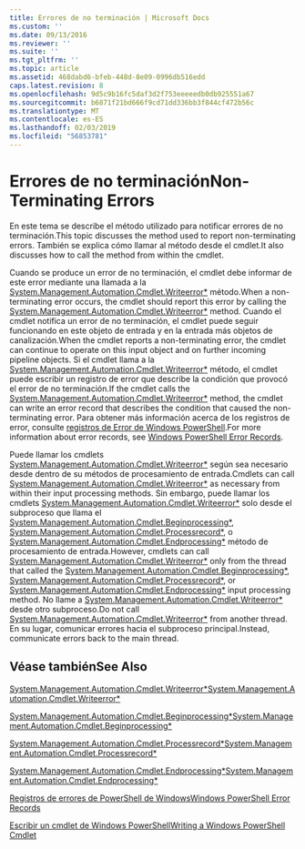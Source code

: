 ```yaml
---
title: Errores de no terminación | Microsoft Docs
ms.custom: ''
ms.date: 09/13/2016
ms.reviewer: ''
ms.suite: ''
ms.tgt_pltfrm: ''
ms.topic: article
ms.assetid: 468dabd6-bfeb-448d-8e09-0996db516edd
caps.latest.revision: 8
ms.openlocfilehash: 9d5c9b16fc5daf3d2f753eeeeedb0db925551a67
ms.sourcegitcommit: b6871f21bd666f9cd71dd336bb3f844cf472b56c
ms.translationtype: MT
ms.contentlocale: es-ES
ms.lasthandoff: 02/03/2019
ms.locfileid: "56853781"
---
```

# <a name="non-terminating-errors"></a><span data-ttu-id="66b8b-102">Errores de no terminación</span><span class="sxs-lookup"><span data-stu-id="66b8b-102">Non-Terminating Errors</span></span>

<span data-ttu-id="66b8b-103">En este tema se describe el método utilizado para notificar errores de no terminación.</span><span class="sxs-lookup"><span data-stu-id="66b8b-103">This topic discusses the method used to report non-terminating errors.</span></span> <span data-ttu-id="66b8b-104">También se explica cómo llamar al método desde el cmdlet.</span><span class="sxs-lookup"><span data-stu-id="66b8b-104">It also discusses how to call the method from within the cmdlet.</span></span>

<span data-ttu-id="66b8b-105">Cuando se produce un error de no terminación, el cmdlet debe informar de este error mediante una llamada a la [System.Management.Automation.Cmdlet.Writeerror\*](/dotnet/api/System.Management.Automation.Cmdlet.WriteError) método.</span><span class="sxs-lookup"><span data-stu-id="66b8b-105">When a non-terminating error occurs, the cmdlet should report this error by calling the [System.Management.Automation.Cmdlet.Writeerror\*](/dotnet/api/System.Management.Automation.Cmdlet.WriteError) method.</span></span> <span data-ttu-id="66b8b-106">Cuando el cmdlet notifica un error de no terminación, el cmdlet puede seguir funcionando en este objeto de entrada y en la entrada más objetos de canalización.</span><span class="sxs-lookup"><span data-stu-id="66b8b-106">When the cmdlet reports a non-terminating error, the cmdlet can continue to operate on this input object and on further incoming pipeline objects.</span></span> <span data-ttu-id="66b8b-107">Si el cmdlet llama a la [System.Management.Automation.Cmdlet.Writeerror\*](/dotnet/api/System.Management.Automation.Cmdlet.WriteError) método, el cmdlet puede escribir un registro de error que describe la condición que provocó el error de no terminación.</span><span class="sxs-lookup"><span data-stu-id="66b8b-107">If the cmdlet calls the [System.Management.Automation.Cmdlet.Writeerror\*](/dotnet/api/System.Management.Automation.Cmdlet.WriteError) method, the cmdlet can write an error record that describes the condition that caused the non-terminating error.</span></span> <span data-ttu-id="66b8b-108">Para obtener más información acerca de los registros de error, consulte [registros de Error de Windows PowerShell](./windows-powershell-error-records.md).</span><span class="sxs-lookup"><span data-stu-id="66b8b-108">For more information about error records, see [Windows PowerShell Error Records](./windows-powershell-error-records.md).</span></span>

<span data-ttu-id="66b8b-109">Puede llamar los cmdlets [System.Management.Automation.Cmdlet.Writeerror\*](/dotnet/api/System.Management.Automation.Cmdlet.WriteError) según sea necesario desde dentro de su métodos de procesamiento de entrada.</span><span class="sxs-lookup"><span data-stu-id="66b8b-109">Cmdlets can call [System.Management.Automation.Cmdlet.Writeerror\*](/dotnet/api/System.Management.Automation.Cmdlet.WriteError) as necessary from within their input processing methods.</span></span> <span data-ttu-id="66b8b-110">Sin embargo, puede llamar los cmdlets [System.Management.Automation.Cmdlet.Writeerror\*](/dotnet/api/System.Management.Automation.Cmdlet.WriteError) solo desde el subproceso que llama el [System.Management.Automation.Cmdlet.Beginprocessing\*](/dotnet/api/System.Management.Automation.Cmdlet.BeginProcessing), [ System.Management.Automation.Cmdlet.Processrecord\*](/dotnet/api/System.Management.Automation.Cmdlet.ProcessRecord), o [System.Management.Automation.Cmdlet.Endprocessing\*](/dotnet/api/System.Management.Automation.Cmdlet.EndProcessing) método de procesamiento de entrada.</span><span class="sxs-lookup"><span data-stu-id="66b8b-110">However, cmdlets can call [System.Management.Automation.Cmdlet.Writeerror\*](/dotnet/api/System.Management.Automation.Cmdlet.WriteError) only from the thread that called the [System.Management.Automation.Cmdlet.Beginprocessing\*](/dotnet/api/System.Management.Automation.Cmdlet.BeginProcessing), [System.Management.Automation.Cmdlet.Processrecord\*](/dotnet/api/System.Management.Automation.Cmdlet.ProcessRecord), or [System.Management.Automation.Cmdlet.Endprocessing\*](/dotnet/api/System.Management.Automation.Cmdlet.EndProcessing) input processing method.</span></span> <span data-ttu-id="66b8b-111">No llame a [System.Management.Automation.Cmdlet.Writeerror\*](/dotnet/api/System.Management.Automation.Cmdlet.WriteError) desde otro subproceso.</span><span class="sxs-lookup"><span data-stu-id="66b8b-111">Do not call [System.Management.Automation.Cmdlet.Writeerror\*](/dotnet/api/System.Management.Automation.Cmdlet.WriteError) from another thread.</span></span> <span data-ttu-id="66b8b-112">En su lugar, comunicar errores hacia el subproceso principal.</span><span class="sxs-lookup"><span data-stu-id="66b8b-112">Instead, communicate errors back to the main thread.</span></span>

## <a name="see-also"></a><span data-ttu-id="66b8b-113">Véase también</span><span class="sxs-lookup"><span data-stu-id="66b8b-113">See Also</span></span>

[<span data-ttu-id="66b8b-114">System.Management.Automation.Cmdlet.Writeerror\*</span><span class="sxs-lookup"><span data-stu-id="66b8b-114">System.Management.Automation.Cmdlet.Writeerror\*</span></span>](/dotnet/api/System.Management.Automation.Cmdlet.WriteError)

[<span data-ttu-id="66b8b-115">System.Management.Automation.Cmdlet.Beginprocessing\*</span><span class="sxs-lookup"><span data-stu-id="66b8b-115">System.Management.Automation.Cmdlet.Beginprocessing\*</span></span>](/dotnet/api/System.Management.Automation.Cmdlet.BeginProcessing)

[<span data-ttu-id="66b8b-116">System.Management.Automation.Cmdlet.Processrecord\*</span><span class="sxs-lookup"><span data-stu-id="66b8b-116">System.Management.Automation.Cmdlet.Processrecord\*</span></span>](/dotnet/api/System.Management.Automation.Cmdlet.ProcessRecord)

[<span data-ttu-id="66b8b-117">System.Management.Automation.Cmdlet.Endprocessing\*</span><span class="sxs-lookup"><span data-stu-id="66b8b-117">System.Management.Automation.Cmdlet.Endprocessing\*</span></span>](/dotnet/api/System.Management.Automation.Cmdlet.EndProcessing)

[<span data-ttu-id="66b8b-118">Registros de errores de PowerShell de Windows</span><span class="sxs-lookup"><span data-stu-id="66b8b-118">Windows PowerShell Error Records</span></span>](./windows-powershell-error-records.md)

[<span data-ttu-id="66b8b-119">Escribir un cmdlet de Windows PowerShell</span><span class="sxs-lookup"><span data-stu-id="66b8b-119">Writing a Windows PowerShell Cmdlet</span></span>](./writing-a-windows-powershell-cmdlet.md)
